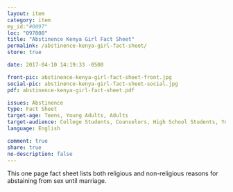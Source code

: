 ```yaml
---
layout: item
category: item
my_id:"#0097"
loc: "097000"
title: "Abstinence Kenya Girl Fact Sheet"
permalink: /abstinence-kenya-girl-fact-sheet/
store: true

date: 2017-04-10 14:19:33 -0500

front-pic: abstinence-kenya-girl-fact-sheet-front.jpg
social-pic: abstinence-kenya-girl-fact-sheet-social.jpg
pdf: abstinence-kenya-girl-fact-sheet.pdf

issues: Abstinence
type: Fact Sheet
target-age: Teens, Young Adults, Adults
target-audience: College Students, Counselors, High School Students, Youth Group
language: English

comment: true
share: true
no-description: false
---
```

This one page fact sheet lists both religious and non-religious reasons for abstaining from sex until marriage.